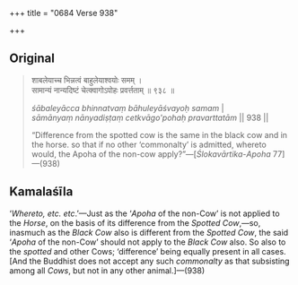 +++
title = "0684 Verse 938"

+++
## Original 
>
> शाबलेयाच्च भिन्नत्वं बाहुलेयाश्वयोः समम् ।  
> सामान्यं नान्यदिष्टं चेत्क्वागोऽपोहः प्रवर्त्तताम् ॥ ९३८ ॥ 
>
> *śābaleyācca bhinnatvaṃ bāhuleyāśvayoḥ samam* \|  
> *sāmānyaṃ nānyadiṣṭaṃ cetkvāgo'pohaḥ pravarttatām* \|\| 938 \|\| 
>
> “Difference from the spotted cow is the same in the black cow and in the horse. so that if no other ‘commonalty’ is admitted, whereto would, the Apoha of the non-cow apply?”—[*Ślokavārtika*-*Apoha* 77]—(938)



## Kamalaśīla

‘*Whereto, etc. etc*.’—Just as the ‘*Apoha* of the non-Cow’ is not applied to the *Horse*, on the basis of its difference from the *Spotted Cow*,—so, inasmuch as the *Black Cow* also is different from the *Spotted Cow*, the said ‘*Apoha* of the non-Cow’ should not apply to the *Black Cow* also. So also to the *spotted* and other Cows; ‘difference’ being equally present in all cases. [And the Buddhist does not accept any such *commonalty* as that subsisting among all *Cows*, but not in any other animal.]—(938)


